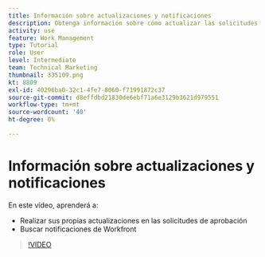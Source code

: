 ```yaml
---
title: Información sobre actualizaciones y notificaciones
description: Obtenga información sobre cómo actualizar las solicitudes de aprobación y encontrar las notificaciones en Workfront.
activity: use
feature: Work Management
type: Tutorial
role: User
level: Intermediate
team: Technical Marketing
thumbnail: 335109.png
kt: 8809
exl-id: 40296ba0-32c1-4fe7-8060-f71991872c37
source-git-commit: d8effdbd21830de6ebf71a6e3129b3621d979551
workflow-type: tm+mt
source-wordcount: '40'
ht-degree: 0%

---
```


# Información sobre actualizaciones y notificaciones

En este vídeo, aprenderá a:

* Realizar sus propias actualizaciones en las solicitudes de aprobación
* Buscar notificaciones de Workfront

>[!VIDEO](https://video.tv.adobe.com/v/335109/?quality=12)

<!---
learn more URLS
Tag others on updates
Update work
--->
